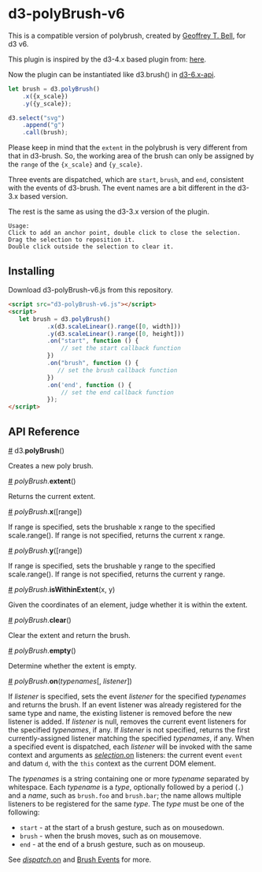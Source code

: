 # d3-polyBrush-v6

This is a compatible version of polybrush, created by [Geoffrey T. Bell](https://gist.github.com/gtb104/3667340), for d3 v6.

This plugin is inspired by the d3-4.x based plugin from: [here](https://github.com/junwang23/polybrushv4).

Now the plugin can be instantiated like d3.brush() in [d3-6.x-api](https://github.com/d3/d3-brush).

```javascript
let brush = d3.polyBrush()
    .x({x_scale})
    .y({y_scale});

d3.select("svg")
    .append("g")
    .call(brush);
```

Please keep in mind that the ```extent``` in the polybrush is very different from that in d3-brush. So, the working area
of the brush can only be assigned by the ```range``` of the ```{x_scale}``` and ```{y_scale}```.

Three events are dispatched, which are ```start```, ```brush```, and ```end```, consistent with the events of d3-brush.
The event names are a bit different in the d3-3.x based version.

The rest is the same as using the d3-3.x version of the plugin.

```
Usage:
Click to add an anchor point, double click to close the selection.
Drag the selection to reposition it.
Double click outside the selection to clear it.
```

## Installing

Download d3-polyBrush-v6.js from this repository.

 ```html
<script src="d3-polyBrush-v6.js"></script>
<script>
    let brush = d3.polyBrush()
            .x(d3.scaleLinear().range([0, width]))
            .y(d3.scaleLinear().range([0, height]))
            .on("start", function () {
                // set the start callback function
            })
            .on("brush", function () {
               // set the brush callback function
            })
            .on('end', function () {
                // set the end callback function
            });
</script>
```

## API Reference

<a href="#polyBrush" name="polyBrush">#</a> d3.<b>polyBrush</b>()

Creates a new poly brush.

<a href="#brush_extent" name="brush_extent">#</a> <i>polyBrush</i>.<b>extent</b>() 

Returns the current extent.

<a href="#brush_x" name="brush_x">#</a> <i>polyBrush</i>.<b>x</b>([range])

If range is specified, sets the brushable x range to the specified scale.range(). If range is not specified, returns the current x range.

<a href="#brush_y" name="brush_y">#</a> <i>polyBrush</i>.<b>y</b>([range])

If range is specified, sets the brushable y range to the specified scale.range(). If range is not specified, returns the current y range.

<a href="#brush_isWithinExtent" name="brush_isWithinExtent">#</a> <i>polyBrush</i>.<b>isWithinExtent</b>(x, y)

Given the coordinates of an element, judge whether it is within the extent.

<a href="#brush_clear" name="brush_clear">#</a> <i>polyBrush</i>.<b>clear</b>()

Clear the extent and return the brush.

<a href="#brush_empty" name="brush_empty">#</a> <i>polyBrush</i>.<b>empty</b>()

Determine whether the extent is empty.

<a href="#brush_on" name="brush_on">#</a> <i>polyBrush</i>.<b>on</b>(<i>typenames</i>[, <i>listener</i>])

If *listener* is specified, sets the event *listener* for the specified *typenames* and returns the brush. If an event listener was already registered for the same type and name, the existing listener is removed before the new listener is added. If *listener* is null, removes the current event listeners for the specified *typenames*, if any. If *listener* is not specified, returns the first currently-assigned listener matching the specified *typenames*, if any. When a specified event is dispatched, each *listener* will be invoked with the same context and arguments as [*selection*.on](https://github.com/d3/d3-selection#selection_on) listeners: the current event `event` and datum `d`, with the `this` context as the current DOM element.

The *typenames* is a string containing one or more *typename* separated by whitespace. Each *typename* is a *type*, optionally followed by a period (`.`) and a *name*, such as `brush.foo` and `brush.bar`; the name allows multiple listeners to be registered for the same *type*. The *type* must be one of the following:

* `start` - at the start of a brush gesture, such as on mousedown.
* `brush` - when the brush moves, such as on mousemove.
* `end` - at the end of a brush gesture, such as on mouseup.

See [*dispatch*.on](https://github.com/d3/d3-dispatch#dispatch_on) and [Brush Events](#brush-events) for more.